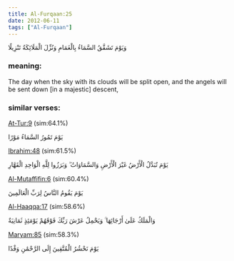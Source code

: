 ```yaml
---
title: Al-Furqaan:25
date: 2012-06-11
tags: ["Al-Furqaan"]
---
```

وَيَوْمَ تَشَقَّقُ السَّمَاءُ بِالْغَمَامِ وَنُزِّلَ الْمَلَائِكَةُ تَنْزِيلًا
### meaning: 
The day when the sky with its clouds will be split open, and the angels will be sent down [in a majestic] descent,
### similar verses: 

[At-Tur:9](/52/9) (sim:64.1%)

يَوْمَ تَمُورُ السَّمَاءُ مَوْرًا

[Ibrahim:48](/14/48) (sim:61.5%)

يَوْمَ تُبَدَّلُ الْأَرْضُ غَيْرَ الْأَرْضِ وَالسَّمَاوَاتُ ۖ وَبَرَزُوا لِلَّهِ الْوَاحِدِ الْقَهَّارِ

[Al-Mutaffifin:6](/83/6) (sim:60.4%)

يَوْمَ يَقُومُ النَّاسُ لِرَبِّ الْعَالَمِينَ

[Al-Haaqqa:17](/69/17) (sim:58.6%)

وَالْمَلَكُ عَلَىٰ أَرْجَائِهَا ۚ وَيَحْمِلُ عَرْشَ رَبِّكَ فَوْقَهُمْ يَوْمَئِذٍ ثَمَانِيَةٌ

[Maryam:85](/19/85) (sim:58.3%)

يَوْمَ نَحْشُرُ الْمُتَّقِينَ إِلَى الرَّحْمَٰنِ وَفْدًا
